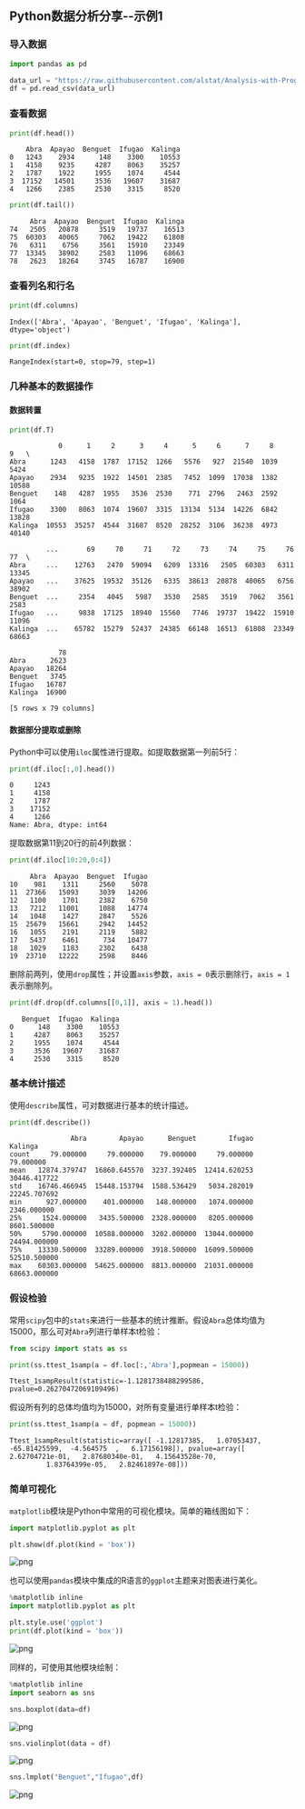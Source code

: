 
## Python数据分析分享--示例1

### 导入数据


```python
import pandas as pd

data_url = "https://raw.githubusercontent.com/alstat/Analysis-with-Programming/master/2014/Python/Numerical-Descriptions-of-the-Data/data.csv"
df = pd.read_csv(data_url)
```

### 查看数据


```python
print(df.head())
```

        Abra  Apayao  Benguet  Ifugao  Kalinga
    0   1243    2934      148    3300    10553
    1   4158    9235     4287    8063    35257
    2   1787    1922     1955    1074     4544
    3  17152   14501     3536   19607    31687
    4   1266    2385     2530    3315     8520



```python
print(df.tail())
```

         Abra  Apayao  Benguet  Ifugao  Kalinga
    74   2505   20878     3519   19737    16513
    75  60303   40065     7062   19422    61808
    76   6311    6756     3561   15910    23349
    77  13345   38902     2583   11096    68663
    78   2623   18264     3745   16787    16900


### 查看列名和行名


```python
print(df.columns)
```

    Index(['Abra', 'Apayao', 'Benguet', 'Ifugao', 'Kalinga'], dtype='object')



```python
print(df.index)
```

    RangeIndex(start=0, stop=79, step=1)


### 几种基本的数据操作

#### 数据转置


```python
print(df.T)
```

                0      1     2      3     4      5     6      7     8      9   \
    Abra      1243   4158  1787  17152  1266   5576   927  21540  1039   5424   
    Apayao    2934   9235  1922  14501  2385   7452  1099  17038  1382  10588   
    Benguet    148   4287  1955   3536  2530    771  2796   2463  2592   1064   
    Ifugao    3300   8063  1074  19607  3315  13134  5134  14226  6842  13828   
    Kalinga  10553  35257  4544  31687  8520  28252  3106  36238  4973  40140   

             ...       69     70     71     72     73     74     75     76     77  \
    Abra     ...    12763   2470  59094   6209  13316   2505  60303   6311  13345   
    Apayao   ...    37625  19532  35126   6335  38613  20878  40065   6756  38902   
    Benguet  ...     2354   4045   5987   3530   2585   3519   7062   3561   2583   
    Ifugao   ...     9838  17125  18940  15560   7746  19737  19422  15910  11096   
    Kalinga  ...    65782  15279  52437  24385  66148  16513  61808  23349  68663   

                78  
    Abra      2623  
    Apayao   18264  
    Benguet   3745  
    Ifugao   16787  
    Kalinga  16900  

    [5 rows x 79 columns]


#### 数据部分提取或删除

Python中可以使用`iloc`属性进行提取。如提取数据第一列前5行：


```python
print(df.iloc[:,0].head())
```

    0     1243
    1     4158
    2     1787
    3    17152
    4     1266
    Name: Abra, dtype: int64


提取数据第11到20行的前4列数据：


```python
print(df.iloc[10:20,0:4])
```

         Abra  Apayao  Benguet  Ifugao
    10    981    1311     2560    5078
    11  27366   15093     3039   14206
    12   1100    1701     2382    6750
    13   7212   11001     1088   14774
    14   1048    1427     2847    5526
    15  25679   15661     2942   14452
    16   1055    2191     2119    5882
    17   5437    6461      734   10477
    18   1029    1183     2302    6438
    19  23710   12222     2598    8446


删除前两列，使用`drop`属性；并设置`axis`参数，`axis = 0`表示删除行，`axis = 1`表示删除列。


```python
print(df.drop(df.columns[[0,1]], axis = 1).head())
```

       Benguet  Ifugao  Kalinga
    0      148    3300    10553
    1     4287    8063    35257
    2     1955    1074     4544
    3     3536   19607    31687
    4     2530    3315     8520


### 基本统计描述

使用`describe`属性，可对数据进行基本的统计描述。


```python
print(df.describe())
```

                   Abra        Apayao      Benguet        Ifugao       Kalinga
    count     79.000000     79.000000    79.000000     79.000000     79.000000
    mean   12874.379747  16860.645570  3237.392405  12414.620253  30446.417722
    std    16746.466945  15448.153794  1588.536429   5034.282019  22245.707692
    min      927.000000    401.000000   148.000000   1074.000000   2346.000000
    25%     1524.000000   3435.500000  2328.000000   8205.000000   8601.500000
    50%     5790.000000  10588.000000  3202.000000  13044.000000  24494.000000
    75%    13330.500000  33289.000000  3918.500000  16099.500000  52510.500000
    max    60303.000000  54625.000000  8813.000000  21031.000000  68663.000000


### 假设检验

常用`scipy`包中的`stats`来进行一些基本的统计推断。假设`Abra`总体均值为15000，那么可对`Abra`列进行单样本t检验：


```python
from scipy import stats as ss

print(ss.ttest_1samp(a = df.loc[:,'Abra'],popmean = 15000))
```

    Ttest_1sampResult(statistic=-1.1281738488299586, pvalue=0.26270472069109496)


假设所有列的总体均值均为15000，对所有变量进行单样本t检验：


```python
print(ss.ttest_1samp(a = df, popmean = 15000))
```

    Ttest_1sampResult(statistic=array([ -1.12817385,   1.07053437, -65.81425599,  -4.564575  ,   6.17156198]), pvalue=array([  2.62704721e-01,   2.87680340e-01,   4.15643528e-70,
             1.83764399e-05,   2.82461897e-08]))


### 简单可视化

`matplotlib`模块是Python中常用的可视化模块。简单的箱线图如下：


```python
import matplotlib.pyplot as plt

plt.show(df.plot(kind = 'box'))
```


![png](/img/in-post/Python_samp_1/samp_1_29_0.png)


也可以使用`pandas`模块中集成的R语言的`ggplot`主题来对图表进行美化。


```python
%matplotlib inline
import matplotlib.pyplot as plt

plt.style.use('ggplot')
print(df.plot(kind = 'box'))
```


![png](/img/in-post/Python_samp_1/samp_1_31_1.png)


同样的，可使用其他模块绘制：


```python
%matplotlib inline
import seaborn as sns

sns.boxplot(data=df)
```




![png](/img/in-post/Python_samp_1/samp_1_33_1.png)



```python
sns.violinplot(data = df)
```




![png](/img/in-post/Python_samp_1/samp_1_34_1.png)



```python
sns.lmplot("Benguet","Ifugao",df)
```



![png](/img/in-post/Python_samp_1/samp_1_35_1.png)
